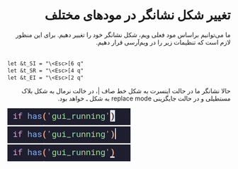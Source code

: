 <div dir="rtl"><h1> تغییر شکل نشانگر در مودهای مختلف</h1>
ما می‌توانیم براساس مود فعلی ویم، شکل نشانگر خود را تغییر دهیم. 
برای این‌ منظور لازم است که تنظیمات زیر را در ویم‌آرسی قرار دهیم.
</div><br> 

```
let &t_SI = "\<Esc>[6 q"
let &t_SR = "\<Esc>[4 q"
let &t_EI = "\<Esc>[2 q"
```

<div dir="rtl">حالا نشانگر ما در حالت اینسرت به شکل خط صاف |، در خالت نرمال به شکل بلاک مستطیلی و در حالت جایگزینی replace mode به شکل ـ خواهد بود.</div>

![image](./media/cursor-normal.png)<br> 
![image](./media/cursor-insert.png)<br> 
![image](./media/cursor-replace.png)<br> 
